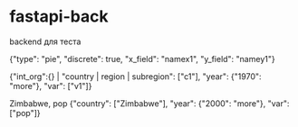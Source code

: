 # fastapi-back
backend для теста

{"type": "pie", "discrete": true, "x_field": "namex1", "y_field": "namey1"}

{"int_org":{} | "country | region | subregion": ["c1"], "year": {"1970": "more"}, "var": ["v1"]} 

Zimbabwe, pop {"country": ["Zimbabwe"], "year": {"2000": "more"}, "var": ["pop"]}